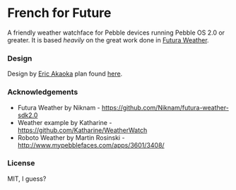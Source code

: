 French for Future
=================================

A friendly weather watchface for Pebble devices running Pebble OS 2.0 or greater. It is based *heavily* on the great work done in [Futura Weather](https://github.com/Niknam/futura-weather-sdk2.0).

### Design

Design by [Eric Akaoka](https://github.com/akaoka) plan found [here](https://github.com/lepinsk/akaoka-sans/blob/master/design.md).

### Acknowledgements
 - Futura Weather by Niknam - https://github.com/Niknam/futura-weather-sdk2.0
 - Weather example by Katharine - https://github.com/Katharine/WeatherWatch
 - Roboto Weather by Martin Rosinski - http://www.mypebblefaces.com/apps/3601/3408/

 ### License
MIT, I guess?
